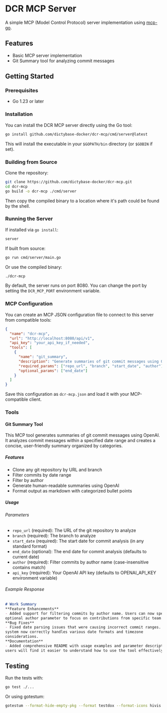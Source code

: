 # DCR MCP Server

A simple MCP (Model Control Protocol) server implementation using [mcp-go](https://github.com/mark3labs/mcp-go).

## Features

- Basic MCP server implementation
- Git Summary tool for analyzing commit messages

## Getting Started

### Prerequisites

- Go 1.23 or later

### Installation

You can install the DCR MCP server directly using the Go tool:

```bash
go install github.com/dictybase-docker/dcr-mcp/cmd/server@latest
```

This will install the executable in your `$GOPATH/bin` directory (or `$GOBIN` if set).

### Building from Source

Clone the repository:

```bash
git clone https://github.com/dictybase-docker/dcr-mcp.git
cd dcr-mcp
go build -o dcr-mcp ./cmd/server
```
Then copy the compiled binary to a location where it's path could be found by
the shell. 

### Running the Server

If installed via `go install`:

```bash
server
```

If built from source:

```bash
go run cmd/server/main.go
```

Or use the compiled binary:

```bash
./dcr-mcp
```

By default, the server runs on port 8080. You can change the port by setting the
`DCR_MCP_PORT` environment variable.

### MCP Configuration

You can create an MCP JSON configuration file to connect to this server from compatible tools:

```json
{
  "name": "dcr-mcp",
  "url": "http://localhost:8080/api/v1",
  "api_key": "your_api_key_if_needed",
  "tools": [
    {
      "name": "git_summary",
      "description": "Generate summaries of git commit messages using OpenAI",
      "required_params": ["repo_url", "branch", "start_date", "author"],
      "optional_params": ["end_date"]
    }
  ]
}
```

Save this configuration as `dcr-mcp.json` and load it with your MCP-compatible client.

### Tools

#### Git Summary Tool

This MCP tool generates summaries of git commit messages using OpenAI. It
analyzes commit messages within a specified date range and creates a concise,
user-friendly summary organized by categories.

##### Features

- Clone any git repository by URL and branch
- Filter commits by date range
- Filter by author
- Generate human-readable summaries using OpenAI
- Format output as markdown with categorized bullet points

##### Usage


###### Parameters

- `repo_url` (required): The URL of the git repository to analyze
- `branch` (required): The branch to analyze
- `start_date` (required): The start date for commit analysis (in any standard format)
- `end_date` (optional): The end date for commit analysis (defaults to current date)
- `author` (required): Filter commits by author name (case-insensitive contains match)
- `api_key` (required): Your OpenAI API key (defaults to OPENAI_API_KEY environment variable)

###### Example Response

```markdown
# Work Summary
**Feature Enhancements**
- Added support for filtering commits by author name. Users can now specify an
optional author parameter to focus on contributions from specific team members.
**Bug Fixes**
- Fixed date parsing issues that were causing incorrect commit ranges. The
system now correctly handles various date formats and timezone
considerations.
**Documentation**
- Added comprehensive README with usage examples and parameter descriptions. New
users will find it easier to understand how to use the tool effectively."
```

## Testing

Run the tests with:

```bash
go test ./...
```

Or using gotestum:

```bash
gotestum --format-hide-empty-pkg --format testdox --format-icons hivis
```
